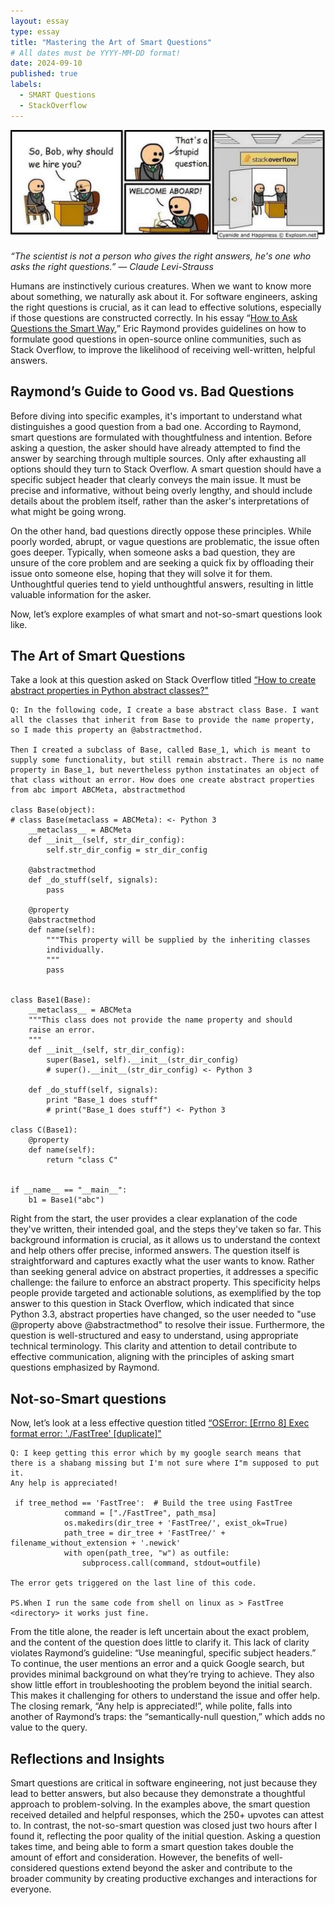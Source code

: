 ```yaml
---
layout: essay
type: essay
title: "Mastering the Art of Smart Questions"
# All dates must be YYYY-MM-DD format!
date: 2024-09-10
published: true
labels:
  - SMART Questions
  - StackOverflow
---
```

<div class="text-center">
    <img width="600px" class="rounded float-end ps-4" src="../img/bad-question-comic-strip.png">
</div>

*“The scientist is not a person who gives the right answers, he's one who asks the right questions.” ― Claude Levi-Strauss*

Humans are instinctively curious creatures. When we want to know more about something, we naturally ask about it. For software engineers, asking the right questions is crucial, as it can lead to effective solutions, especially if those questions are constructed correctly. In his essay “[How to Ask Questions the Smart Way](http://www.catb.org/esr/faqs/smart-questions.html),” Eric Raymond provides guidelines on how to formulate good questions in open-source online communities, such as Stack Overflow, to improve the likelihood of receiving well-written, helpful answers.

## Raymond’s Guide to Good vs. Bad Questions

Before diving into specific examples, it's important to understand what distinguishes a good question from a bad one. According to Raymond, smart questions are formulated with thoughtfulness and intention. Before asking a question, the asker should have already attempted to find the answer by searching through multiple sources. Only after exhausting all options should they turn to Stack Overflow. A smart question should have a specific subject header that clearly conveys the main issue. It must be precise and informative, without being overly lengthy, and should include details about the problem itself, rather than the asker's interpretations of what might be going wrong.

On the other hand, bad questions directly oppose these principles. While poorly worded, abrupt, or vague questions are problematic, the issue often goes deeper. Typically, when someone asks a bad question, they are unsure of the core problem and are seeking a quick fix by offloading their issue onto someone else, hoping that they will solve it for them. Unthoughtful queries tend to yield unthoughtful answers, resulting in little valuable information for the asker.

Now, let’s explore examples of what smart and not-so-smart questions look like.

## The Art of Smart Questions

Take a look at this question asked on Stack Overflow titled [“How to create abstract properties in Python abstract classes?"](https://stackoverflow.com/questions/5960337/how-to-create-abstract-properties-in-python-abstract-classes)

```
Q: In the following code, I create a base abstract class Base. I want all the classes that inherit from Base to provide the name property,
so I made this property an @abstractmethod.

Then I created a subclass of Base, called Base_1, which is meant to supply some functionality, but still remain abstract. There is no name
property in Base_1, but nevertheless python instatinates an object of that class without an error. How does one create abstract properties
from abc import ABCMeta, abstractmethod

class Base(object):
# class Base(metaclass = ABCMeta): <- Python 3
    __metaclass__ = ABCMeta
    def __init__(self, str_dir_config):
        self.str_dir_config = str_dir_config
    
    @abstractmethod
    def _do_stuff(self, signals):
        pass
    
    @property    
    @abstractmethod
    def name(self):
        """This property will be supplied by the inheriting classes
        individually.
        """
        pass
    

class Base1(Base):
    __metaclass__ = ABCMeta
    """This class does not provide the name property and should
    raise an error.
    """
    def __init__(self, str_dir_config):
        super(Base1, self).__init__(str_dir_config)
        # super().__init__(str_dir_config) <- Python 3
    
    def _do_stuff(self, signals):
        print "Base_1 does stuff"
        # print("Base_1 does stuff") <- Python 3

class C(Base1):
    @property
    def name(self):
        return "class C"
    

if __name__ == "__main__":
    b1 = Base1("abc")
```

Right from the start, the user provides a clear explanation of the code they've written, their intended goal, and the steps they've taken so far. This background information is crucial, as it allows us to understand the context and help others offer precise, informed answers. The question itself is straightforward and captures exactly what the user wants to know. Rather than seeking general advice on abstract properties, it addresses a specific challenge: the failure to enforce an abstract property. This specificity helps people provide targeted and actionable solutions, as exemplified by the top answer to this question in Stack Overflow, which indicated that since Python 3.3, abstract properties have changed, so the user needed to "use @property above @abstractmethod" to resolve their issue. Furthermore, the question is well-structured and easy to understand, using appropriate technical terminology. This clarity and attention to detail contribute to effective communication, aligning with the principles of asking smart questions emphasized by Raymond.

## Not-so-Smart questions

Now, let’s look at a less effective question titled [“OSError: [Errno 8] Exec format error: './FastTree' [duplicate]"](https://stackoverflow.com/questions/78971941/oserror-errno-8-exec-format-error-fasttree)

```
Q: I keep getting this error which by my google search means that there is a shabang missing but I'm not sure where I"m supposed to put it.
Any help is appreciated!

 if tree_method == 'FastTree':  # Build the tree using FastTree
            command = ["./FastTree", path_msa]
            os.makedirs(dir_tree + 'FastTree/', exist_ok=True)
            path_tree = dir_tree + 'FastTree/' + filename_without_extension + '.newick'
            with open(path_tree, "w") as outfile:
                subprocess.call(command, stdout=outfile)

The error gets triggered on the last line of this code.

PS.When I run the same code from shell on linux as > FastTree <directory> it works just fine.
```

From the title alone, the reader is left uncertain about the exact problem, and the content of the question does little to clarify it. This lack of clarity violates Raymond’s guideline: “Use meaningful, specific subject headers.” To continue, the user mentions an error and a quick Google search, but provides minimal background on what they’re trying to achieve. They also show little effort in troubleshooting the problem beyond the initial search. This makes it challenging for others to understand the issue and offer help. The closing remark, “Any help is appreciated!”, while polite, falls into another of Raymond’s traps: the “semantically-null question,” which adds no value to the query.

## Reflections and Insights

Smart questions are critical in software engineering, not just because they lead to better answers, but also because they demonstrate a thoughtful approach to problem-solving. In the examples above, the smart question received detailed and helpful responses, which the 250+ upvotes can attest to. In contrast, the not-so-smart question was closed just two hours after I found it, reflecting the poor quality of the initial question. Asking a question takes time, and being able to form a smart question takes double the amount of effort and consideration. However, the benefits of well-considered questions extend beyond the asker and contribute to the broader community by creating productive exchanges and interactions for everyone.
